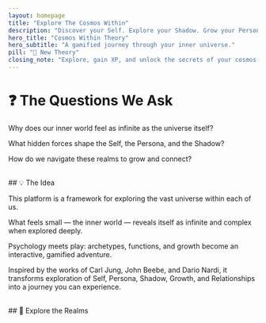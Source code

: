```yaml
---
layout: homepage
title: "Explore The Cosmos Within"
description: "Discover your Self. Explore your Shadow. Grow your Persona. Navigate your the Cosmos Within."
hero_title: "Cosmos Within Theory"
hero_subtitle: "A gamified journey through your inner universe."
pill: "🔬 New Theory"
closing_note: "Explore, gain XP, and unlock the secrets of your cosmos."
---
```

# ❓ The Questions We Ask

Why does our inner world feel as infinite as the universe itself?

What hidden forces shape the Self, the Persona, and the Shadow?

How do we navigate these realms to grow and connect?  

<br>
## 💡 The Idea

This platform is a framework for exploring the vast universe within each of us.

What feels small — the inner world — reveals itself as infinite and complex when explored deeply.  

Psychology meets play: archetypes, functions, and growth become an interactive, gamified adventure.

Inspired by the works of Carl Jung, John Beebe, and Dario Nardi, it transforms exploration of Self, Persona, Shadow, Growth, and Relationships into a journey you can experience.

<br>
## 🌌 Explore the Realms